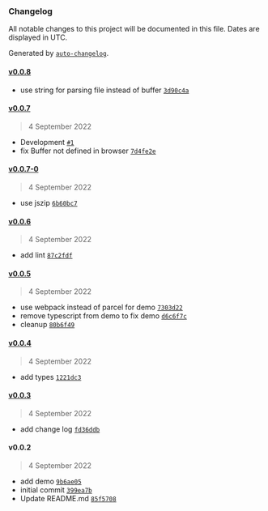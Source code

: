 ### Changelog

All notable changes to this project will be documented in this file. Dates are displayed in UTC.

Generated by [`auto-changelog`](https://github.com/CookPete/auto-changelog).

#### [v0.0.8](https://github.com/tuvia-r/lightwaight-xlsx-file-parser/compare/v0.0.7...v0.0.8)

- use string for parsing file instead of buffer [`3d90c4a`](https://github.com/tuvia-r/lightwaight-xlsx-file-parser/commit/3d90c4aeef5d22a06093b6ae056f330c05930eb2)

#### [v0.0.7](https://github.com/tuvia-r/lightwaight-xlsx-file-parser/compare/v0.0.7-0...v0.0.7)

> 4 September 2022

- Development [`#1`](https://github.com/tuvia-r/lightwaight-xlsx-file-parser/pull/1)
- fix Buffer not defined in browser [`7d4fe2e`](https://github.com/tuvia-r/lightwaight-xlsx-file-parser/commit/7d4fe2e151c8901323664c39acd17ad2533133aa)

#### [v0.0.7-0](https://github.com/tuvia-r/lightwaight-xlsx-file-parser/compare/v0.0.6...v0.0.7-0)

> 4 September 2022

- use jszip [`6b60bc7`](https://github.com/tuvia-r/lightwaight-xlsx-file-parser/commit/6b60bc70dad8344fe66ecf8b77712b10a0f70793)

#### [v0.0.6](https://github.com/tuvia-r/lightwaight-xlsx-file-parser/compare/v0.0.5...v0.0.6)

> 4 September 2022

- add lint [`87c2fdf`](https://github.com/tuvia-r/lightwaight-xlsx-file-parser/commit/87c2fdf57dfa76a5f0d3a2e868723a851b30744f)

#### [v0.0.5](https://github.com/tuvia-r/lightwaight-xlsx-file-parser/compare/v0.0.4...v0.0.5)

> 4 September 2022

- use webpack instead of parcel for demo [`7303d22`](https://github.com/tuvia-r/lightwaight-xlsx-file-parser/commit/7303d2211d70b3774d76244a0b8f91d3929c4f19)
- remove typescript from demo to fix demo [`d6c6f7c`](https://github.com/tuvia-r/lightwaight-xlsx-file-parser/commit/d6c6f7c2a6070015d1e2697de8ac98892661cfb5)
- cleanup [`80b6f49`](https://github.com/tuvia-r/lightwaight-xlsx-file-parser/commit/80b6f499f02e02ca404ca4a3518f65bf4a50e728)

#### [v0.0.4](https://github.com/tuvia-r/lightwaight-xlsx-file-parser/compare/v0.0.3...v0.0.4)

> 4 September 2022

- add types [`1221dc3`](https://github.com/tuvia-r/lightwaight-xlsx-file-parser/commit/1221dc392736df03ae29b882217e70df34bb0780)

#### [v0.0.3](https://github.com/tuvia-r/lightwaight-xlsx-file-parser/compare/v0.0.2...v0.0.3)

> 4 September 2022

- add change log [`fd36ddb`](https://github.com/tuvia-r/lightwaight-xlsx-file-parser/commit/fd36ddb5ac90bac75074df33a638a416189a5d90)

#### v0.0.2

> 4 September 2022

- add demo [`9b6ae05`](https://github.com/tuvia-r/lightwaight-xlsx-file-parser/commit/9b6ae053885ccf4ad1325e90c5a11342abefab09)
- initial commit [`399ea7b`](https://github.com/tuvia-r/lightwaight-xlsx-file-parser/commit/399ea7ba071a559d5aee5effae7b63eb4ccec835)
- Update README.md [`85f5708`](https://github.com/tuvia-r/lightwaight-xlsx-file-parser/commit/85f570811d19476cf46f6ccbb36eebd64ee55568)
